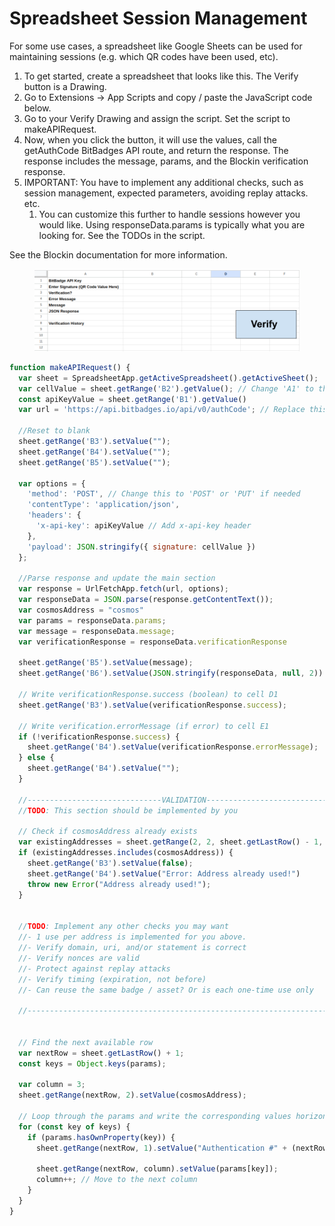 # Spreadsheet Session Management

For some use cases, a spreadsheet like Google Sheets can be used for maintaining sessions (e.g. which QR codes have been used, etc).

1. To get started, create a spreadsheet that looks like this. The Verify button is a Drawing.&#x20;
2. Go to Extensions -> App Scripts and copy / paste the JavaScript code below.
3. Go to your Verify Drawing and assign the script. Set the script to makeAPIRequest.
4. Now, when you click the button, it will use the values, call the getAuthCode BitBadges API route, and return the response. The response includes the message, params, and the Blockin verification response.
5. IMPORTANT: You have to implement any additional checks, such as session management, expected parameters, avoiding replay attacks. etc.
   1. You can customize this further to handle sessions however you would like. Using responseData.params is typically what you are looking for. See the TODOs in the script.

See the Blockin documentation for more information.

<figure><img src="../../../.gitbook/assets/image.png" alt=""><figcaption></figcaption></figure>

```javascript
function makeAPIRequest() {
  var sheet = SpreadsheetApp.getActiveSpreadsheet().getActiveSheet();
  var cellValue = sheet.getRange('B2').getValue(); // Change 'A1' to the cell where the user enters text
  const apiKeyValue = sheet.getRange('B1').getValue()
  var url = 'https://api.bitbadges.io/api/v0/authCode'; // Replace this with the API endpoint you want to call

  //Reset to blank
  sheet.getRange('B3').setValue("");
  sheet.getRange('B4').setValue("");
  sheet.getRange('B5').setValue("");

  var options = {
    'method': 'POST', // Change this to 'POST' or 'PUT' if needed
    'contentType': 'application/json',
    'headers': {
      'x-api-key': apiKeyValue // Add x-api-key header
    },
    'payload': JSON.stringify({ signature: cellValue })
  };

  //Parse response and update the main section
  var response = UrlFetchApp.fetch(url, options);
  var responseData = JSON.parse(response.getContentText());
  var cosmosAddress = "cosmos"
  var params = responseData.params;
  var message = responseData.message;
  var verificationResponse = responseData.verificationResponse

  sheet.getRange('B5').setValue(message);
  sheet.getRange('B6').setValue(JSON.stringify(responseData, null, 2))

  // Write verificationResponse.success (boolean) to cell D1
  sheet.getRange('B3').setValue(verificationResponse.success);

  // Write verification.errorMessage (if error) to cell E1
  if (!verificationResponse.success) {
    sheet.getRange('B4').setValue(verificationResponse.errorMessage);
  } else {
    sheet.getRange('B4').setValue("");
  }

  //------------------------------VALIDATION----------------------------------------
  //TODO: This section should be implemented by you

  // Check if cosmosAddress already exists
  var existingAddresses = sheet.getRange(2, 2, sheet.getLastRow() - 1, 1).getValues().flat();
  if (existingAddresses.includes(cosmosAddress)) {
    sheet.getRange('B3').setValue(false);
    sheet.getRange('B4').setValue("Error: Address already used!")
    throw new Error("Address already used!");
  }
  

  //TODO: Implement any other checks you may want
  //- 1 use per address is implemented for you above.
  //- Verify domain, uri, and/or statement is correct
  //- Verify nonces are valid
  //- Protect against replay attacks
  //- Verify timing (expiration, not before)
  //- Can reuse the same badge / asset? Or is each one-time use only

  //---------------------------------------------------------------------------------

  
  // Find the next available row
  var nextRow = sheet.getLastRow() + 1;
  const keys = Object.keys(params);

  var column = 3; 
  sheet.getRange(nextRow, 2).setValue(cosmosAddress);
  
  // Loop through the params and write the corresponding values horizontally
  for (const key of keys) {
    if (params.hasOwnProperty(key)) {
      sheet.getRange(nextRow, 1).setValue("Authentication #" + (nextRow - 7))

      sheet.getRange(nextRow, column).setValue(params[key]);
      column++; // Move to the next column
    }
  }
}
```
